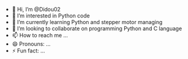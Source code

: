 - 👋 Hi, I’m @Didou02
- 👀 I’m interested in Python code
- 🌱 I’m currently learning Python and stepper motor managing
- 💞️ I’m looking to collaborate on programming Python and C language
- 📫 How to reach me ...
- 😄 Pronouns: ...
- ⚡ Fun fact: ...

<!---
Didou02/Didou02 is a ✨ special ✨ repository because its `README.md` (this file) appears on your GitHub profile.
You can click the Preview link to take a look at your changes.
--->

